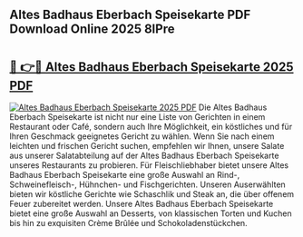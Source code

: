## Altes Badhaus Eberbach Speisekarte PDF Download Online 2025 8lPre

# <h2><a href="http://gc9g1wm.nevu.top/?p=Altes+Badhaus+Eberbach+Speisekarte">🔗 👉🔴 Altes Badhaus Eberbach Speisekarte 2025 PDF</a></h2>

[![Altes Badhaus Eberbach Speisekarte 2025 PDF](https://i.imgur.com/dBaPXMq.png)](http://gc9g1wm.nevu.top/?p=Altes+Badhaus+Eberbach+Speisekarte)
Die Altes Badhaus Eberbach Speisekarte ist nicht nur eine Liste von Gerichten in einem Restaurant oder Café, sondern auch Ihre Möglichkeit, ein köstliches und für Ihren Geschmack geeignetes Gericht zu wählen. Wenn Sie nach einem leichten und frischen Gericht suchen, empfehlen wir Ihnen, unsere Salate aus unserer Salatabteilung auf der Altes Badhaus Eberbach Speisekarte unseres Restaurants zu probieren. Für Fleischliebhaber bietet unsere Altes Badhaus Eberbach Speisekarte eine große Auswahl an Rind-, Schweinefleisch-, Hühnchen- und Fischgerichten. Unseren Auserwählten bieten wir köstliche Gerichte wie Schaschlik und Steak an, die über offenem Feuer zubereitet werden. Unsere Altes Badhaus Eberbach Speisekarte bietet eine große Auswahl an Desserts, von klassischen Torten und Kuchen bis hin zu exquisiten Crème Brûlée und Schokoladenstückchen.
